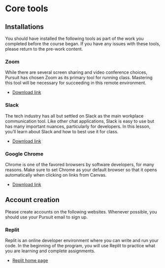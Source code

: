 # Core tools

## Installations

You should have installed the following tools as part of the work you completed before the course began. If you have any issues with these tools, please return to the pre-work content.

### Zoom

While there are several screen sharing and video conference choices, Pursuit has chosen Zoom as its primary tool for running class. Mastering this tool will be necessary for succeeding in this remote environment.

- [Download link](https://zoom.us/download)

### Slack

The tech industry has all but settled on Slack as the main workplace communication tool. Like other chat applications, Slack is easy to use but has many important nuances, particularly for developers. In this lesson, you’ll learn about Slack and how to best use it for class.

- [Download link](https://slack.com/help/articles/207677868-Download-Slack-for-Mac)

### Google Chrome

Chrome is one of the favored browsers by software developers, for many reasons. Make sure to set Chrome as your default browser so that it opens automatically when clicking on links from Canvas.

- [Download link](https://www.google.com/chrome/)

## Account creation

Please create accounts on the following websites. Whenever possible, you should use your Pursuit email to sign up.

### Replit

Replit is an online developer environment where you can write and run your code. In the beginning of the program, you will use Replit to practice what you are learning and complete assignments.

- [Replit home page](https://replit.com)
